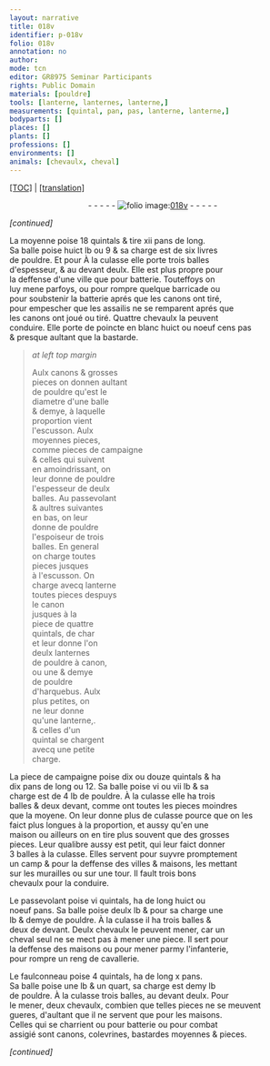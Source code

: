```yaml
---
layout: narrative
title: 018v
identifier: p-018v
folio: 018v
annotation: no
author:
mode: tcn
editor: GR8975 Seminar Participants
rights: Public Domain
materials: [pouldre]
tools: [lanterne, lanternes, lanterne,]
measurements: [quintal, pan, pas, lanterne, lanterne,]
bodyparts: []
places: []
plants: []
professions: []
environments: []
animals: [chevaulx, cheval]
---
```


<p><a href="{{ site.baseurl }}/normalized/">[TOC]</a> | <a href="{{ site.baseurl }}/texts/p-018v_tl/" target="_blank">[translation]</a></p><div class="folio" align="center">- - - - - <a href="http://gallica.bnf.fr/ark:/12148/btv1b10500001g/f42.image" target="_blank"><img src="https://cu-mkp.github.io/2017-workshop-edition/assets/photo-icon.png" alt="folio image: " style="display:inline-block; margin-bottom:-3px;"/>018v</a> - - - - - </div>  
 
*[continued]*
  
 La moyenne poise 18 <span class="ms">quintal</span>s & tire xii <span class="ms">pan</span>s de long.<br/> Sa balle poise huict lb ou 9 & sa charge est de six livres<br/> de <span class="m">pouldre</span>. <span class="del">Et pour</span> À la culasse elle porte trois balles<br/> d'espesseur, & au devant deulx. Elle est plus propre pour<br/> la deffense d'une ville que pour batterie. Touteffoys on<br/> luy mene parfoys, ou pour rompre quelque barricade ou<br/> pour soubstenir la batterie aprés que les canons ont tiré,<br/> pour empescher que les assailis ne se remparent aprés que<br/> les canons ont joué ou tiré. Quattre <span class="al">chevaulx</span> la peuvent<br/> conduire. Elle porte de poincte en blanc huict ou noeuf cens <span class="ms">pas</span><br/> & presque aultant que la bastarde.
 
> *at left top margin*
> 
> 
>   Aulx canons & grosses<br/> pieces on donne<span class="del">n</span> aulta<span class="exp">n</span>t<br/> de <span class="m">pouldre</span> qu'est le<br/> diametre d'une balle<br/> & demye, à laquelle<br/> proportion vient<br/> l'escusson. Aulx<br/> moyennes pieces,<br/> co<span class="exp">mm</span>e pieces de campaigne<br/> & celles qui suivent<br/> en amoindrissant, on<br/> leur donne de <span class="m">pouldre</span><br/> l'espesseur de deulx<br/> balles. Au passevola<span class="exp">n</span>t<br/> & aultres suiva<span class="exp">n</span>tes<br/> en bas, on leur<br/> donne de <span class="m">pouldre</span><br/> l'espoiseur de trois<br/> balles. En g<span class="exp">e</span>n<span class="exp">er</span>al<br/> on charge toutes<br/> pieces jusques<br/> à l'escusson. On<br/> charge avecq <span class="tl">lanterne</span><br/> toutes pieces despuys<br/> le canon<br/> jusques à la<br/> piece de quattre<br/> <span class="ms">quintal</span>s, <span class="del">de char</span><br/> et leur donne l'on<br/> deulx <span class="tl"><span class="ms">lanterne</span>s</span><br/> de <span class="m">pouldre</span> à canon,<br/> ou une & demye<br/> de <span class="m">pouldre</span><br/> d'harquebus. Aulx<br/> plus petites, on<br/> ne leur donne<br/> qu'une <span class="tl"><span class="ms">lanterne,</span></span>.<br/> & celles d'un<br/> <span class="ms">quintal</span> se chargent<br/> avecq une petite<br/> charge.
 
 La piece de campaigne poise dix ou douze <span class="ms">quintal</span>s & ha<br/> dix <span class="ms">pan</span>s de long ou 12. Sa balle poise vi ou vii lb & sa<br/> charge est de 4 lb de <span class="m">pouldre</span>. À la culasse elle ha trois<br/> balles & deux devant, co<span class="exp">mm</span>e ont toutes les pieces moindres<br/> que la moyene. On leur donne plus de culasse pource que on les<br/> faict plus longues à la proportion, et aussy qu'en une<br/> maison ou ailleurs on en tire plus souvent que des grosses<br/> pieces. Leur qualibre aussy est petit, qui leur faict donner<br/> 3 balles à la culasse. Elles servent pour suyvre promptem<span class="exp">ent</span><br/> un camp & pour la deffense des villes & maisons, les metta<span class="exp">n</span>t<br/> sur les murailles ou sur une tour. Il fault trois bons<br/> <span class="al">chevaulx</span> pour la conduire.
 
 Le passevolant poise vi <span class="ms">quintal</span>s, ha de long huict ou<br/> noeuf <span class="ms">pan</span>s. Sa balle poise deulx lb & pour sa charge une<br/> lb & demye de <span class="m">pouldre</span>. À la culasse il ha trois balles &<br/> deux de devant. Deulx <span class="al">chevaulx</span> le peuvent mener, car un<br/> <span class="al">cheval</span> seul ne se mect pas à mener une piece. Il sert pour<br/> la deffense des maisons ou pour mener parmy l'infanterie,<br/> pour rompre un reng de cavallerie.
 
 Le faulconneau poise 4 <span class="ms">quintal</span>s, ha de long x <span class="ms">pan</span>s.<br/> Sa balle poise une lb & un quart, sa charge est demy lb<br/> de <span class="m">pouldre</span>. À la culasse trois balles, au devant deulx. Pour<br/> le mener, deux <span class="al">chevaulx</span>, combien que telles pieces ne se meuvent<br/> gueres, d'aultant que il ne servent que pour les maisons.<br/> Celles qui se charrient ou pour batterie ou pour combat<br/> assigié sont canons, colevrines, bastardes moyennes & pieces.
 
*[continued]*
 
